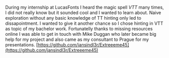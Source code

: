 During my internship at LucasFonts I heard the magic spell _VTT_ many times, I did not really know but it sounded cool and I wanted to learn about. Naive exploration without any basic knowledge of TT hinting only led to dissapointment. I wanted to give it another chance so I chose hinting in VTT as topic of my bachelor work. Fortunatelly thanks to missing resources online I was able to get in touch with Mike Duggan who later became big help for my project and also came as my consultant to Prague for my presentations. [https://github.com/jansindl3r/Extreeeme45](https://github.com/jansindl3r/Extreeeme45)